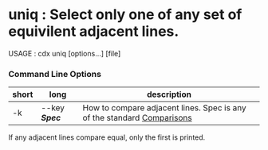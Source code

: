 # uniq : Select only one of any set of equivilent adjacent lines.

USAGE : cdx uniq [options...] [file]

### Command Line Options

| short | long | description |
|---|---|---|
| -k | --key **_Spec_** | How to compare adjacent lines. Spec is any of the standard [Comparisons](Comparisons.md) |

If any adjacent lines compare equal, only the first is printed.


